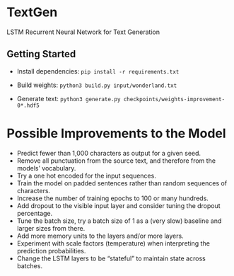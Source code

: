 # TextGen
LSTM Recurrent Neural Network for Text Generation

## Getting Started

- Install dependencies: `pip install -r requirements.txt`

- Build weights: `python3 build.py input/wonderland.txt`

- Generate text: `python3 generate.py checkpoints/weights-improvement-0*.hdf5`

# Possible Improvements to the Model
- Predict fewer than 1,000 characters as output for a given seed.
- Remove all punctuation from the source text, and therefore from the models’ vocabulary.
- Try a one hot encoded for the input sequences.
- Train the model on padded sentences rather than random sequences of characters.
- Increase the number of training epochs to 100 or many hundreds.
- Add dropout to the visible input layer and consider tuning the dropout percentage.
- Tune the batch size, try a batch size of 1 as a (very slow) baseline and larger sizes from there.
- Add more memory units to the layers and/or more layers.
- Experiment with scale factors (temperature) when interpreting the prediction probabilities.
- Change the LSTM layers to be “stateful” to maintain state across batches.
